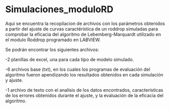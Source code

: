 # Simulaciones_moduloRD
Aqui se encuentra la recopilacion de archivos con los parámetros obtenidos a partir del ajuste de curvas caractérística de un roddrop simuladas 
para comprobar la eficacia del algoritmo de Lebemberg-Marquardt utilizado en el modulo Roddrop programado en LABVIEW.

Se podrán encontrar los siguientes archivos:

-2 planillas de excel, una para cada tipo de modelo simulado.

-6 archivos base (txt), en los cuales los programas de evaluación del algoritmo fueron apendizando los resultados obtenidos en cada simulación y ajuste.

-1 archivo de texto con el analísis de los datos encontrados, características de los errores obtenidos durante el ajuste, y la evaluación de la eficacia del algoritmo.






